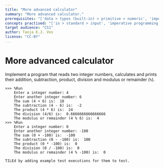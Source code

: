 ```yaml
---
title: "More advanced calculator"
summary: "More advanced calculator."
prerequisites: "['data > types (built-in) > primitive > numeric', 'imperative programming > variables > variable declaration', 'imperative programming > variables > assignment', 'expressions > operators > arithmetic operators']"
concepts practised: "['io > standard > input', 'imperative programming > variables > variable declaration', 'imperative programming > variables > assignment', 'expressions > operators > arithmetic operators']"
target audience: "CS1"
author: Tanja E.J. Vos
license: "CC-BY"
...
```



# More advanced calculator





Implement a program that reads two integer numbers, calculates and prints their addition, subtraction, product, division and modulus or remainder (`%`).

```
>>> %Run 
    Enter a integer number: 4
    Enter another integer number: 6
    The sum (4 + 6) is:  10
    The subtraction (4 - 6) is:  -2
    The product (4 * 6) is:  24
    The division (4/6) is:  0.6666666666666666
    The modulus or remainder (4 % 6) is:  4
>>> %Run 
    Enter a integer number: 0
    Enter another integer number: -100
    The sum (0 + -100) is:  -100
    The subtraction (0 - -100) is:  100
    The product (0 * -100) is:  0
    The division (0 / -100) is:  0
    The modulus or remainder (4 % -100) is:  0
```

```testruntile
TILEd by adding example test executions for them to test.
```
